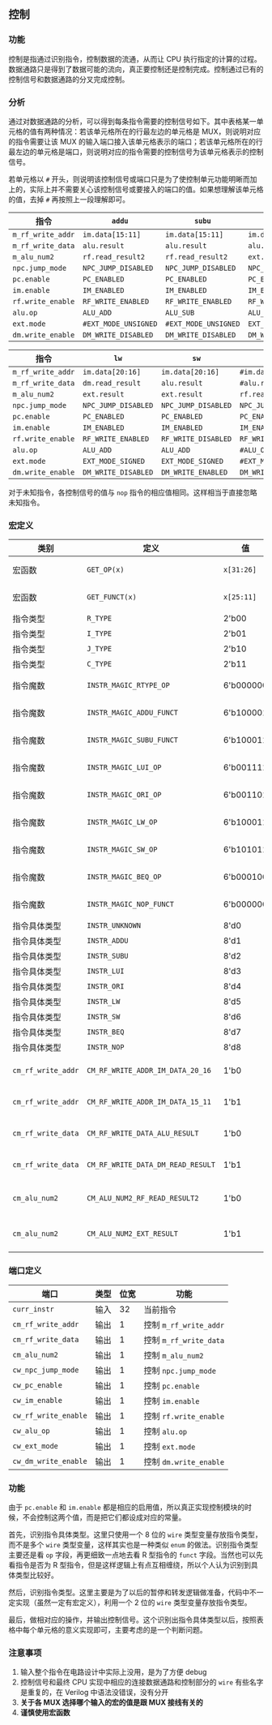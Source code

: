 ## 控制

### 功能

控制是指通过识别指令，控制数据的流通，从而让 CPU 执行指定的计算的过程。数据通路只是得到了数据可能的流向，真正要控制还是控制完成。控制通过已有的控制信号和数据通路的分叉完成控制。

### 分析

通过对数据通路的分析，可以得到每条指令需要的控制信号如下。其中表格某一单元格的值有两种情况：若该单元格所在的行最左边的单元格是 MUX，则说明对应的指令需要让该 MUX 的输入端口接入该单元格表示的端口；若该单元格所在的行最左边的单元格是端口，则说明对应的指令需要的控制信号为该单元格表示的控制信号。

若单元格以 `#` 开头，则说明该控制信号或端口只是为了使控制单元功能明晰而加上的，实际上并不需要关心该控制信号或要接入的端口的值。如果想理解该单元格的值，去掉 `#` 再按照上一段理解即可。

指令 | `addu` | `subu` | `lui` | `ori` 
--- | --- | --- | --- | ---
`m_rf_write_addr` | `im.data[15:11]` | `im.data[15:11]` | `im.data[20:16]` | `im.data[20:16]` 
`m_rf_write_data` | `alu.result` | `alu.result` | `alu.result` | `alu.result` 
`m_alu_num2` | `rf.read_result2` | `rf.read_result2` | `ext.result` | `ext.result` 
`npc.jump_mode` | `NPC_JUMP_DISABLED` | `NPC_JUMP_DISABLED` | `NPC_JUMP_DISABLED` | `NPC_JUMP_DISABLED` 
`pc.enable` | `PC_ENABLED` | `PC_ENABLED` | `PC_ENABLED` | `PC_ENABLED` 
`im.enable` | `IM_ENABLED` | `IM_ENABLED` | `IM_ENABLED` | `IM_ENABLED` 
`rf.write_enable` | `RF_WRITE_ENABLED` | `RF_WRITE_ENABLED` | `RF_WRITE_ENABLED` | `RF_WRITE_ENABLED` 
`alu.op` | `ALU_ADD` | `ALU_SUB` | `ALU_OR` | `ALU_OR` 
`ext.mode` | `#EXT_MODE_UNSIGNED` | `#EXT_MODE_UNSIGNED` | `EXT_MODE_PAD` | `EXT_MODE_UNSIGNED` 
`dm.write_enable` | `DM_WRITE_DISABLED` | `DM_WRITE_DISABLED` | `DM_WRITE_DISABLED` | `DM_WRITE_DISABLED` 

指令 | `lw` | `sw` | `beq` | `nop` 
--- | --- | --- | --- | ---
`m_rf_write_addr` | `im.data[20:16]` | `im.data[20:16]` | `#im.data[20:16]` | `#im.data[20:16]` 
`m_rf_write_data` | `dm.read_result` | `alu.result` | `#alu.result` | `#alu.result` 
`m_alu_num2` | `ext.result` | `ext.result` | `rf.read_result2` | `#rf.read_result2` 
`npc.jump_mode` | `NPC_JUMP_DISABLED` | `NPC_JUMP_DISABLED` | `NPC_JUMP_WHEN_EQUAL` | `NPC_JUMP_DISABLED` 
`pc.enable` | `PC_ENABLED` | `PC_ENABLED` | `PC_ENABLED` | `PC_ENABLED` 
`im.enable` | `IM_ENABLED` | `IM_ENABLED` | `IM_ENABLED` | `IM_ENABLED` 
`rf.write_enable` | `RF_WRITE_ENABLED` | `RF_WRITE_DISABLED` | `RF_WRITE_DISABLED` | `RF_WRITE_DISABLED` 
`alu.op` | `ALU_ADD` | `ALU_ADD` | `#ALU_OR` | `#ALU_OR` 
`ext.mode` | `EXT_MODE_SIGNED` | `EXT_MODE_SIGNED` | `#EXT_MODE_UNSIGNED` | `#EXT_MODE_UNSIGNED` 
`dm.write_enable` | `DM_WRITE_DISABLED` | `DM_WRITE_ENABLED` | `DM_WRITE_DISABLED` | `DM_WRITE_DISABLED` 

对于未知指令，各控制信号的值与 `nop` 指令的相应值相同。这样相当于直接忽略未知指令。

### 宏定义

类别 | 定义 | 值 | 意义
--- | --- | --- | ---
宏函数 | `GET_OP(x)` | `x[31:26]` | 得到指令的 `op` 字段
宏函数 | `GET_FUNCT(x)` | `x[25:11]` | 得到指令的 `funct` 字段
指令类型 | `R_TYPE` | 2'b00 | R 型指令
指令类型 | `I_TYPE` | 2'b01 | I 型指令
指令类型 | `J_TYPE` | 2'b10 | J 型指令
指令类型 | `C_TYPE` | 2'b11 | 协处理器指令
指令魔数 | `INSTR_MAGIC_RTYPE_OP` | 6'b000000 | R 型指令 `op` 字段魔数
指令魔数 | `INSTR_MAGIC_ADDU_FUNCT` | 6'b100001 | `addu` 指令 `funct` 字段魔数
指令魔数 | `INSTR_MAGIC_SUBU_FUNCT` | 6'b100011 | `subu` 指令 `funct` 字段魔数
指令魔数 | `INSTR_MAGIC_LUI_OP` | 6'b001111 | `lui` 指令 `op` 字段魔数
指令魔数 | `INSTR_MAGIC_ORI_OP` | 6'b001101 | `ori` 指令 `op` 字段魔数
指令魔数 | `INSTR_MAGIC_LW_OP` | 6'b100011 | `lw` 指令 `op` 字段魔数
指令魔数 | `INSTR_MAGIC_SW_OP` | 6'b101011 | `sw` 指令 `op` 字段魔数
指令魔数 | `INSTR_MAGIC_BEQ_OP` | 6'b000100 | `beq` 指令 `op` 字段魔数
指令魔数 | `INSTR_MAGIC_NOP_FUNCT` | 6'b000000 | `nop` 指令 `funct` 字段魔数
指令具体类型 | `INSTR_UNKNOWN` | 8'd0 | 未知指令
指令具体类型 | `INSTR_ADDU` | 8'd1 | `addu` 指令
指令具体类型 | `INSTR_SUBU` | 8'd2 | `subu` 指令
指令具体类型 | `INSTR_LUI` | 8'd3 | `lui` 指令
指令具体类型 | `INSTR_ORI` | 8'd4 | `ori` 指令
指令具体类型 | `INSTR_LW` | 8'd5 | `lw` 指令
指令具体类型 | `INSTR_SW` | 8'd6 | `sw` 指令
指令具体类型 | `INSTR_BEQ` | 8'd7 | `beq` 指令
指令具体类型 | `INSTR_NOP` | 8'd8 | `nop` 指令
`cm_rf_write_addr` | `CM_RF_WRITE_ADDR_IM_DATA_20_16` | 1'b0 | `m_rf_write_addr` 输入来源为 `im.data[20:16]` 
`cm_rf_write_addr` | `CM_RF_WRITE_ADDR_IM_DATA_15_11` | 1'b1 | `m_rf_write_addr` 输入来源为 `im.data[15:11]` 
`cm_rf_write_data` | `CM_RF_WRITE_DATA_ALU_RESULT` | 1'b0 | `m_rf_write_data` 输入来源为 `alu.result` 
`cm_rf_write_data` | `CM_RF_WRITE_DATA_DM_READ_RESULT` | 1'b1 | `m_rf_write_data` 输入来源为 `dm.read_result` 
`cm_alu_num2` | `CM_ALU_NUM2_RF_READ_RESULT2` | 1'b0 | `m_alu_num2` 输入来源为 `rf.read_result2` 
`cm_alu_num2` | `CM_ALU_NUM2_EXT_RESULT` | 1'b1 | `m_alu_num2` 输入来源为 `ext.result` 

### 端口定义

端口 | 类型 | 位宽 | 功能
--- | --- | --- | ---
`curr_instr` | 输入 | 32 | 当前指令
`cm_rf_write_addr` | 输出 | 1 | 控制 `m_rf_write_addr` 
`cm_rf_write_data` | 输出 | 1 | 控制 `m_rf_write_data` 
`cm_alu_num2` | 输出 | 1 | 控制 `m_alu_num2` 
`cw_npc_jump_mode` | 输出 | 1 | 控制 `npc.jump_mode`
`cw_pc_enable` | 输出 | 1 | 控制 `pc.enable` 
`cw_im_enable` | 输出 | 1 | 控制 `im.enable` 
`cw_rf_write_enable` | 输出 | 1 | 控制 `rf.write_enable` 
`cw_alu_op` | 输出 | 1 | 控制 `alu.op` 
`cw_ext_mode` | 输出 | 1 | 控制 `ext.mode` 
`cw_dm_write_enable` | 输出 | 1 | 控制 `dm.write_enable` 

### 功能

由于 `pc.enable` 和 `im.enable` 都是相应的启用值，所以真正实现控制模块的时候，不会控制这两个值，而是把它们都设成对应的常量。

首先，识别指令具体类型。这里只使用一个 8 位的 `wire` 类型变量存放指令类型，而不是多个 `wire` 类型变量，这样其实也是一种类似 `enum` 的做法。识别指令类型主要还是看 `op` 字段，再更细致一点地去看 R 型指令的 `funct` 字段。当然也可以先看指令是否为 R 型指令，但是这样逻辑上有点互相缠绕，所以个人认为识别到具体类型比较好。

然后，识别指令类型。这里主要是为了以后的暂停和转发逻辑做准备，代码中不一定实现（虽然一定有宏定义），利用一个 2 位的 `wire` 类型变量存放指令类型。

最后，做相对应的操作，并输出控制信号。这个识别出指令具体类型以后，按照表格中每个单元格的意义实现即可，主要考虑的是一个判断问题。

### 注意事项

1. 输入整个指令在电路设计中实际上没用，是为了方便 debug
2. 控制信号和最终 CPU 实现中相应的连接数据通路和控制部分的 `wire` 有些名字是重复的，在 Verilog 中语法没错误，没有分开
3. **关于各 MUX 选择哪个输入的宏的值是跟 MUX 接线有关的**
4. **谨慎使用宏函数**

